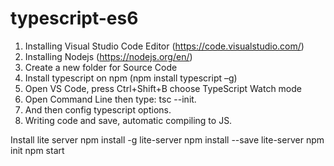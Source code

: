 # typescript-es6
1. Installing Visual Studio Code Editor (https://code.visualstudio.com/)
2. Installing Nodejs (https://nodejs.org/en/)
3. Create a new folder for Source Code
4. Install typescript on npm (npm install typescript –g)
5. Open VS Code, press Ctrl+Shift+B choose TypeScript Watch mode
6. Open Command Line then type: tsc --init.
7. And then config typescript options.
8. Writing code and save, automatic compiling to JS.

Install lite server
npm install -g lite-server
npm install --save lite-server
npm init
npm start
